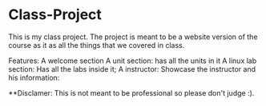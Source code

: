 # Class-Project

This is my class project. The project is meant to be a website version of the course as it as all the things that we covered in class.

Features:
A welcome section
A unit section: has all the units in it
A linux lab section: Has all the labs inside it;
A instructor: Showcase the instructor and his information:

**Disclamer: This is not meant to be professional so please don't judge :). 